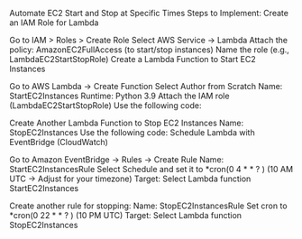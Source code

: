 Automate EC2 Start and Stop at Specific Times
Steps to Implement:
Create an IAM Role for Lambda

Go to IAM > Roles > Create Role
Select AWS Service → Lambda
Attach the policy:
AmazonEC2FullAccess (to start/stop instances)
Name the role (e.g., LambdaEC2StartStopRole)
Create a Lambda Function to Start EC2 Instances


Go to AWS Lambda → Create Function
Select Author from Scratch
Name: StartEC2Instances
Runtime: Python 3.9
Attach the IAM role (LambdaEC2StartStopRole)
Use the following code:


Create Another Lambda Function to Stop EC2 Instances
Name: StopEC2Instances
Use the following code:
Schedule Lambda with EventBridge (CloudWatch)



Go to Amazon EventBridge → Rules → Create Rule
Name: StartEC2InstancesRule
Select Schedule and set it to *cron(0 4 * * ? ) (10 AM UTC → Adjust for your timezone)
Target: Select Lambda function StartEC2Instances


Create another rule for stopping:
Name: StopEC2InstancesRule
Set cron to *cron(0 22 * * ? ) (10 PM UTC)
Target: Select Lambda function StopEC2Instances

